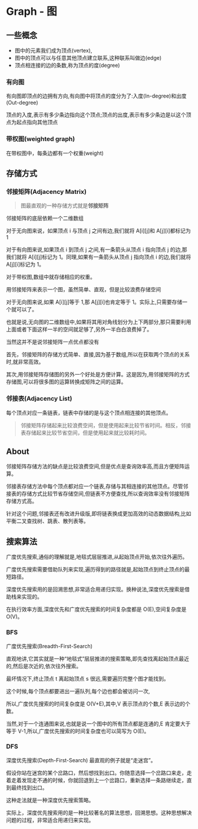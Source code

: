 # Graph - 图

## 一些概念

- 图中的元素我们成为顶点(vertex),
- 图中的顶点可以与任意其他顶点建立联系,这种联系叫做边(edge)
- 顶点相连接的边的条数,称为顶点的度(degree)


### 有向图

有向图即顶点的边拥有方向,有向图中将顶点的度分为了:入度(In-degree)和出度(Out-degree)

顶点的入度,表示有多少条边指向这个顶点;顶点的出度,表示有多少条边是以这个顶点为起点指向其他顶点

### 带权图(weighted graph)

在带权图中，每条边都有一个权重(weight)


## 存储方式

### 邻接矩阵(Adjacency Matrix)

> 图最直观的一种存储方式就是**邻接矩阵**

邻接矩阵的底层依赖一个二维数组


对于无向图来说，如果顶点 i 与顶点 j 之间有边,我们就将 A[i][j]和 A[j][i]都标记为 1

对于有向图来说,如果顶点 i 到顶点 j 之间,有一条箭头从顶点 i 指向顶点 j 的边,那我们就将 A[i][j]标记为 1。同理,如果有一条箭头从顶点 j 指向顶点 i 的边,我们就将 A[j][i]标记为 1。

对于带权图,数组中就存储相应的权重。


用邻接矩阵来表示一个图，虽然简单、直观，但是比较浪费存储空间


对于无向图来说,如果 A[i][j]等于 1,那 A[j][i]也肯定等于 1。实际上,只需要存储一个就可以了。

也就是说,无向图的二维数组中,如果将其用对角线划分为上下两部分,那只需要利用上面或者下面这样一半的空间就足够了,另外一半白白浪费掉了。


当然这并不是说邻接矩阵一点优点都没有


首先，邻接矩阵的存储方式简单、直接,因为基于数组,所以在获取两个顶点的关系时,就非常高效。

其次,用邻接矩阵存储图的另外一个好处是方便计算。这是因为,用邻接矩阵的方式存储图,可以将很多图的运算转换成矩阵之间的运算。

### 邻接表(Adjacency List)

每个顶点对应一条链表，链表中存储的是与这个顶点相连接的其他顶点。

>邻接矩阵存储起来比较浪费空间，但是使用起来比较节省时间。相反，邻接表存储起来比较节省空间，但是使用起来就比较耗时间。



## About

邻接矩阵存储方法的缺点是比较浪费空间,但是优点是查询效率高,而且方便矩阵运算。

邻接表存储方法中每个顶点都对应一个链表,存储与其相连接的其他顶点。尽管邻接表的存储方式比较节省存储空间,但链表不方便查找,所以查询效率没有邻接矩阵存储方式高。

针对这个问题,邻接表还有改进升级版,即将链表换成更加高效的动态数据结构,比如平衡二叉查找树、跳表、散列表等。



## 搜索算法

广度优先搜索,通俗的理解就是,地毯式层层推进,从起始顶点开始,依次往外遍历。

广度优先搜索需要借助队列来实现,遍历得到的路径就是,起始顶点到终止顶点的最短路径。

深度优先搜索用的是回溯思想,非常适合用递归实现。换种说法,深度优先搜索是借助栈来实现的。

在执行效率方面,深度优先和广度优先搜索的时间复杂度都是 O(E),空间复杂度是 O(V)。

### BFS

广度优先搜索(Breadth-First-Search)

直观地讲,它其实就是一种“地毯式”层层推进的搜索策略,即先查找离起始顶点最近的,然后是次近的,依次往外搜索。

最坏情况下,终止顶点 t 离起始顶点 s 很远,需要遍历完整个图才能找到。

这个时候,每个顶点都要进出一遍队列,每个边也都会被访问一次,

所以,广度优先搜索的时间复杂度是 O(V+E),其中,V 表示顶点的个数,E 表示边的个数。

当然,对于一个连通图来说,也就是说一个图中的所有顶点都是连通的,E 肯定要大于等于 V-1,所以,广度优先搜索的时间复杂度也可以简写为 O(E)。


### DFS

深度优先搜索(Depth-First-Search) 最直观的例子就是“走迷宫”。

假设你站在迷宫的某个岔路口，然后想找到出口。你随意选择一个岔路口来走，走着走着发现走不通的时候，你就回退到上一个岔路口，重新选择一条路继续走，直到最终找到出口。

这种走法就是一种深度优先搜索策略。

实际上，深度优先搜索用的是一种比较著名的算法思想，回溯思想。这种思想解决问题的过程，非常适合用递归来实现。